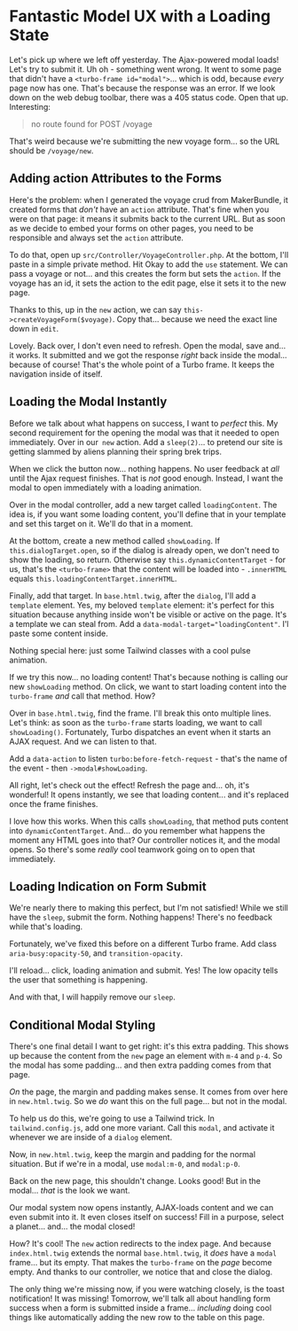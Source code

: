 # Fantastic Model UX with a Loading State

Let's pick up where we left off yesterday. The Ajax-powered modal loads! Let's
try to submit it. Uh oh - something went wrong. It went to some page that didn't
have a `<turbo-frame id="modal">`... which is odd, because *every* page now has one.
That's because the response was an error. If we look down on the web debug toolbar,
there was a 405 status code. Open that up. Interesting:

> no route found for POST /voyage

That's  weird because we're submitting the new voyage form... so the URL should
be `/voyage/new`.

## Adding action Attributes to the Forms

Here's the problem: when I generated the voyage crud from MakerBundle, it created
forms that *don't* have an `action` attribute. That's fine when you were on that
page: it means it submits back to the current URL. But as soon as we decide to
embed your forms on other pages, you need to be responsible and always set the
`action` attribute.

To do that, open up `src/Controller/VoyageController.php`. At the bottom, I'll
paste in a simple private method. Hit Okay to add the `use` statement. We can pass
a voyage or not... and this creates the form but sets the `action`. If the voyage
has an id, it sets the action to the edit page, else it sets it to the new page.

Thanks to this, up in the `new` action, we can say `this->createVoyageForm($voyage)`.
Copy that... because we need the exact line down in `edit`.

Lovely. Back over, I don't even need to refresh. Open the modal, save and... it works.
It submitted and we got the response *right* back inside the modal... because of
course! That's the whole point of a Turbo frame. It keeps the navigation inside
of itself.

## Loading the Modal Instantly

Before we talk about what happens on success, I want to *perfect* this. My second
requirement for the opening the modal was that it needed to open immediately. Over
in our` new` action. Add a `sleep(2)`... to pretend our site is getting slammed
by aliens planning their spring brek trips.

When we click the button now... nothing happens. No user feedback at *all* until
the Ajax request finishes. That is *not* good enough. Instead, I want the modal to
open immediately with a loading animation.

Over in the modal controller, add a new target called `loadingContent`. The idea
is, if you want some loading content, you'll define that in your template and
set this target on it. We'll do that in a moment.

At the bottom, create a new method called `showLoading`. If `this.dialogTarget.open`,
so if the dialog is already open, we don't need to show the loading, so return.
Otherwise say `this.dynamicContentTarget` - for us, that's the `<turbo-frame>`
that the content will be loaded into - `.innerHTML` equals
`this.loadingContentTarget.innerHTML`.

Finally, add that target. In `base.html.twig`, after the `dialog`, I'll add a
`template` element. Yes, my beloved `template` element: it's perfect for this
situation because anything inside won't be visible or active on the page. It's
a template we can steal from. Add a `data-modal-target="loadingContent"`. I'l
paste some content inside.

Nothing special here: just some Tailwind classes with a cool pulse animation.

If we try this now... no loading content! That's because nothing is calling our
new `showLoading` method. On click, we want to start loading content into the
`turbo-frame` *and* call that method. How?

Over in `base.html.twig`, find the frame. I'll break this onto multiple lines. Let's
think: as soon as the `turbo-frame` starts loading, we want to call `showLoading()`.
Fortunately, Turbo dispatches an event when it starts an AJAX request. And we can
listen to that.

Add a `data-action` to listen  `turbo:before-fetch-request` - that's the name of
the event - then `->modal#showLoading`.

All right, let's check out the effect! Refresh the page and... oh, it's wonderful!
It opens instantly, we see that loading content... and it's replaced once the
frame finishes.

I love how this works. When this calls `showLoading`, that method puts content
into `dynamicContentTarget`. And... do you remember what happens the moment any
HTML goes into that? Our controller notices it, and the modal opens. So there's some
*really* cool teamwork going on to open that immediately.

## Loading Indication on Form Submit

We're nearly there to making this perfect, but I'm not satisfied! While we still
have the `sleep`, submit the form. Nothing happens! There's no feedback while that's
loading.

Fortunately, we've fixed this before on a different Turbo frame. Add class
`aria-busy:opacity-50`, and `transition-opacity`.

I'll reload... click, loading animation and submit. Yes! The low opacity tells
the user that something is happening.

And with that, I will happily remove our `sleep`.

## Conditional Modal Styling

There's one final detail I want to get right: it's this extra padding. This shows
up because the content from the `new` page an element with `m-4` and `p-4`. So
the modal has some padding... and then extra padding comes from that page.

*On* the page, the margin and padding makes sense. It comes from over here in
`new.html.twig`. So we *do* want this on the full page... but not in the modal.

To help us do this, we're going to use a Tailwind trick. In `tailwind.config.js`,
add one more variant. Call this `modal`, and activate it whenever we are inside of
a `dialog` element.

Now, in `new.html.twig`, keep the margin and padding for the normal situation.
But if we're in a modal, use `modal:m-0`, and `modal:p-0`.

Back on the new page, this shouldn't change. Looks good! But in the modal...
*that* is the look we want.

Our modal system now opens instantly, AJAX-loads content and we can even submit
into it. It even closes itself on success! Fill in a purpose, select a planet...
and... the modal closed!

How? It's cool! The `new` action redirects to the index page. And because
`index.html.twig` extends the normal `base.html.twig`, it *does* have a
`modal` frame... but its empty. That makes the `turbo-frame` on the *page* become
empty. And thanks to our controller, we notice that and close the dialog.

The only thing we're missing now, if you were watching closely, is the toast
notification! It was missing! Tomorrow, we'll talk all about handling form success
when a form is submitted inside a frame... *including* doing cool things like
automatically adding the new row to the table on this page.
